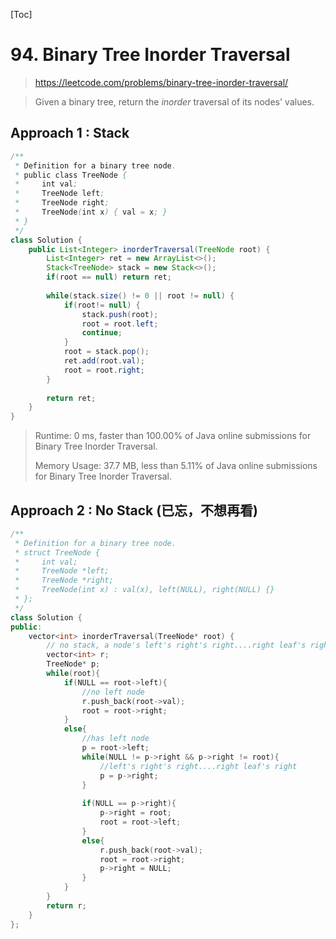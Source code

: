 [Toc]

# 94. Binary Tree Inorder Traversal

> https://leetcode.com/problems/binary-tree-inorder-traversal/

> Given a binary tree, return the *inorder* traversal of its nodes' values.

## Approach 1 : Stack

```java 
/**
 * Definition for a binary tree node.
 * public class TreeNode {
 *     int val;
 *     TreeNode left;
 *     TreeNode right;
 *     TreeNode(int x) { val = x; }
 * }
 */
class Solution {
    public List<Integer> inorderTraversal(TreeNode root) {
        List<Integer> ret = new ArrayList<>();
        Stack<TreeNode> stack = new Stack<>();
        if(root == null) return ret;
        
        while(stack.size() != 0 || root != null) {
            if(root!= null) {
                stack.push(root);
                root = root.left;
                continue;
            } 
            root = stack.pop();
            ret.add(root.val);
            root = root.right;
        }
        
        return ret;
    }
}
```

> Runtime: 0 ms, faster than 100.00% of Java online submissions for Binary Tree Inorder Traversal.
>
> Memory Usage: 37.7 MB, less than 5.11% of Java online submissions for Binary Tree Inorder Traversal.

## Approach 2 : No Stack (已忘，不想再看)

```cpp
/**
 * Definition for a binary tree node.
 * struct TreeNode {
 *     int val;
 *     TreeNode *left;
 *     TreeNode *right;
 *     TreeNode(int x) : val(x), left(NULL), right(NULL) {}
 * };
 */
class Solution {
public:
    vector<int> inorderTraversal(TreeNode* root) {
        // no stack, a node's left's right's right....right leaf's right save the postOrder element
        vector<int> r;
        TreeNode* p;
        while(root){
            if(NULL == root->left){
                //no left node
                r.push_back(root->val);
                root = root->right;
            }
            else{
                //has left node
                p = root->left;
                while(NULL != p->right && p->right != root){
                    //left's right's right....right leaf's right
                    p = p->right;
                }
                
                if(NULL == p->right){
                    p->right = root;
                    root = root->left;
                }
                else{
                    r.push_back(root->val);
                    root = root->right;
                    p->right = NULL;
                }
            }
        }
        return r;
    }
};
```

